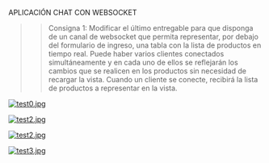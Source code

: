 APLICACIÓN CHAT CON WEBSOCKET

>> Consigna 1:  Modificar el último entregable para que disponga de un canal de websocket que permita representar, por debajo del formulario de ingreso, una tabla con la lista de productos en tiempo real. 
Puede haber varios clientes conectados simultáneamente y en cada uno de ellos se reflejarán los cambios que se realicen en los productos sin necesidad de recargar la vista.
Cuando un cliente se conecte, recibirá la lista de productos a representar en la vista.

[![test0.jpg](https://i.postimg.cc/cJmLgGQz/test0.jpg)](https://postimg.cc/gwxWQ5ty)

[![test2.jpg](https://i.postimg.cc/LXfhT9b6/test2.jpg)](https://postimg.cc/Q98XN3DR)

[![test2.jpg](https://i.postimg.cc/t4mHLRNp/test2.jpg)](https://postimg.cc/RWf8tBYD)

[![test3.jpg](https://i.postimg.cc/zGvsSZZM/test3.jpg)](https://postimg.cc/68sbtPQL)



